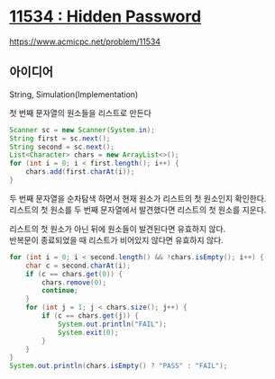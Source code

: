 # [11534 : Hidden Password](https://www.acmicpc.net/problem/11534)
https://www.acmicpc.net/problem/11534

## 아이디어
String, Simulation(Implementation)

첫 번째 문자열의 원소들을 리스트로 만든다
```java
Scanner sc = new Scanner(System.in);
String first = sc.next();
String second = sc.next();
List<Character> chars = new ArrayList<>();
for (int i = 0; i < first.length(); i++) {
    chars.add(first.charAt(i));
}
```

두 번째 문자열을 순차탐색 하면서 현재 원소가 리스트의 첫 원소인지 확인한다.  
리스트의 첫 원소를 두 번째 문자열에서 발견했다면 리스트의 첫 원소를 지운다.

리스트의 첫 원소가 아닌 뒤에 원소들이 발견된다면 유효하지 않다.  
반복문이 종료되었을 때 리스트가 비어있지 않다면 유효하지 않다.
```java
for (int i = 0; i < second.length() && !chars.isEmpty(); i++) {
    char c = second.charAt(i);
    if (c == chars.get(0)) {
        chars.remove(0);
        continue;
    }
    for (int j = 1; j < chars.size(); j++) {
        if (c == chars.get(j)) {
            System.out.println("FAIL");
            System.exit(0);
        }
    }
}
System.out.println(chars.isEmpty() ? "PASS" : "FAIL");
```